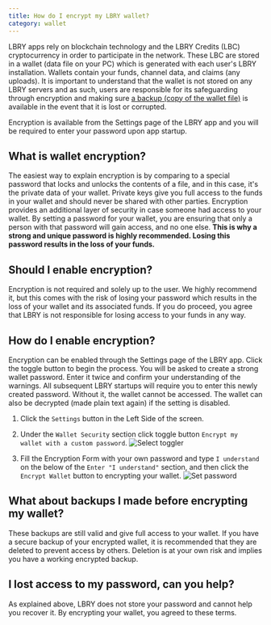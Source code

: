 ```yaml
---
title: How do I encrypt my LBRY wallet?
category: wallet
---
```


LBRY apps rely on blockchain technology and the LBRY Credits (LBC) cryptocurrency in order to participate in the network. These LBC are stored in a wallet (data file on your PC) which is generated with each user's LBRY installation. Wallets contain your funds, channel data, and claims (any uploads). It is important to understand that the wallet is not stored on any LBRY servers and as such, users are responsible for its safeguarding through encryption and making sure [a backup (copy of the wallet file)](https://lbry.io/faq/how-to-backup-wallet) is available in the event that it is lost or corrupted.

Encryption is available from the Settings page of the LBRY app and you will be required to enter your password upon app startup.

## What is wallet encryption?

The easiest way to explain encryption is by comparing to a special password that locks and unlocks the contents of a file, and in this case, it's the private data of your wallet. Private keys give you full access to the funds in your wallet and should never be shared with other parties. Encryption provides an additional layer of security in case someone had access to your wallet. By setting a password for your wallet, you are ensuring that only a person with that password will gain access, and no one else. **This is why a strong and unique password is highly recommended. Losing this password results in the loss of your funds.**

## Should I enable encryption?

Encryption is not required and solely up to the user. We highly recommend it, but this comes with the risk of losing your password which results in the loss of your wallet and its associated funds. If you do proceed, you agree that LBRY is not responsible for losing access to your funds in any way.

## How do I enable encryption?

Encryption can be enabled through the Settings page of the LBRY app. Click the toggle button to begin the process. You will be asked to create a strong wallet password. Enter it twice and confirm your understanding of the warnings. All subsequent LBRY startups will require you to enter this newly created password. Without it, the wallet cannot be accessed. The wallet can also be decrypted (made plain text again) if the setting is disabled.

1. Click the `Settings` button in the Left Side of the screen.

2. Under the `Wallet Security` section click toggle button `Encrypt my wallet with a custom password`.
![Select toggler](https://spee.ch/a/walletencr.png)

3. Fill the Encryption Form with your own password and type `I understand` on the below of the `Enter "I understand"` section, and then click the `Encrypt Wallet` button to encrypting your wallet.
![Set password](https://spee.ch/0/walletpwd.png)

## What about backups I made before encrypting my wallet?

These backups are still valid and give full access to your wallet. If you have a secure backup of your encrypted wallet, it is recommended that they are deleted to prevent access by others. Deletion is at your own risk and implies you have a working encrypted backup.

## I lost access to my password, can you help?

As explained above, LBRY does not store your password and cannot help you recover it. By encrypting your wallet, you agreed to these terms.
